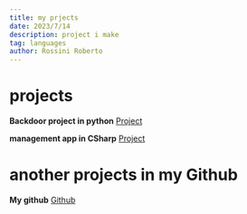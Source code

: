 ```yaml
---
title: my prjects
date: 2023/7/14
description: project i make
tag: languages
author: Rossini Roberto
---
```


# projects

 **Backdoor project in python** [Project](https://github.com/rossiniroberto52/backdoor)

 **management app in CSharp** [Project](https://github.com/rossiniroberto52/sistemadeTransporteEscolar)

 # another projects in my Github
 **My github** [Github](https://github.com/rossiniroberto52)